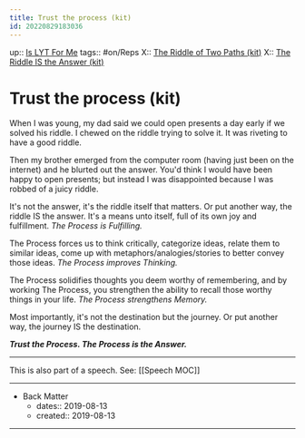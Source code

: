 ```yaml
---
title: Trust the process (kit)
id: 20220829183036
---
```

up:: [Is LYT For Me]([[20220825052248]])
tags:: #on/Reps 
X:: [The Riddle of Two Paths (kit)]([[20220829183218]])
X:: [The Riddle IS the Answer (kit)]([[20220829180121]])

# Trust the process (kit)
When I was young, my dad said we could open presents a day early if we solved his riddle. I chewed on the riddle trying to solve it. It was riveting to have a good riddle. 

Then my brother emerged from the computer room (having just been on the internet) and he blurted out the answer. You'd think I would have been happy to open presents; but instead I was disappointed because I was robbed of a juicy riddle. 

It's not the answer, it's the riddle itself that matters. Or put another way, the riddle IS the answer. It's a means unto itself, full of its own joy and fulfillment. *The Process is Fulfilling.*

The Process forces us to think critically, categorize ideas, relate them to similar ideas, come up with metaphors/analogies/stories to better convey those ideas. *The Process improves Thinking.*

The Process solidifies thoughts you deem worthy of remembering, and by working The Process, you strengthen the ability to recall those worthy things in your life. *The Process strengthens Memory.*

Most importantly, it's not the destination but the journey. Or put another way, the journey IS the destination. 

***Trust the Process. The Process is the Answer.***


---
This is also part of a speech. See: [[Speech MOC]]

---

- Back Matter
	- dates:: 2019-08-13
	- created:: 2019-08-13

---